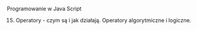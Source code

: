 Programowanie w Java Script

15. Operatory - czym są i jak działają. Operatory algorytmiczne i logiczne.

